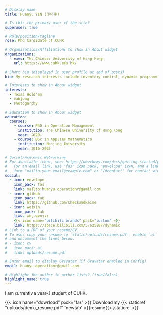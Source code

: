 ```yaml
---
# Display name
title: Huanyu YIN (印环宇)

# Is this the primary user of the site?
superuser: true

# Role/position/tagline
role: Phd Candidate of CUHK

# Organizations/Affiliations to show in About widget
organizations:
  - name: The Chinese University of Hong Kong
    url: https://www.cuhk.edu.hk/

# Short bio (displayed in user profile at end of posts)
bio: My research interests include inventory control, dynamic programming and reinforcement learning.

# Interests to show in About widget
interests:
  - Texas Hold'em
  - Mahjong
  - Photogarphy

# Education to show in About widget
education:
  courses:
    - course: PhD in Operation Management
      institution: The Chinese University of Hong Kong
      year: 2020-
    - course: BSc in Applied Mathematics
      institution: Nanjing University
      year: 2016-2020

# Social/Academic Networking
# For available icons, see: https://wowchemy.com/docs/getting-started/page-builder/#icons
#   For an email link, use "fas" icon pack, "envelope" icon, and a link in the
#   form "mailto:your-email@example.com" or "/#contact" for contact widget.
social:
  - icon: envelope
    icon_pack: fas
    link: mailto:huanyu.operationr@gamil.com
  - icon: github
    icon_pack: fab
    link: https://github.com/CheckandRaise
  - icon: weixin
    icon_pack: fab
    link: yhy-980221
    {{< icon name="bilibili-brands" pack="custom" >}}
    link: https://space.bilibili.com/57625887/dynamic
# Link to a PDF of your resume/CV.
# To use: copy your resume to `static/uploads/resume.pdf`, enable `ai` icons in `params.toml`,
# and uncomment the lines below.
# - icon: cv
#   icon_pack: ai
#   link: uploads/resume.pdf

# Enter email to display Gravatar (if Gravatar enabled in Config)
email: huanyu.operationr@gmail.com

# Highlight the author in author lists? (true/false)
highlight_name: true
---
```


I am currently a year-3 student of CUHK.

{{< icon name="download" pack="fas" >}} Download my {{< staticref "uploads/demo_resume.pdf" "newtab" >}}resumé{{< /staticref >}}.
